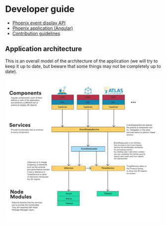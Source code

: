 # Developer guide

* [Phoenix event display API](../../packages/phoenix-event-display/)
* [Phoenix application (Angular)](../../packages/phoenix-ng/)
* [Contribution guidelines](../../CONTRIBUTING.md)

## Application architecture

This is an overall model of the architecture of the application (we will try to keep it up to date, but beware that some things may not be completely up to date).

![Architecture model](../images/architecture.svg "Phoenix architecture")
